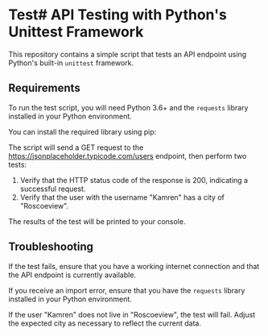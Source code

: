 # Test# API Testing with Python's Unittest Framework

This repository contains a simple script that tests an API endpoint using Python's built-in `unittest` framework.

## Requirements

To run the test script, you will need Python 3.6+ and the `requests` library installed in your Python environment.

You can install the required library using pip:


The script will send a GET request to the https://jsonplaceholder.typicode.com/users endpoint, then perform two tests:

1. Verify that the HTTP status code of the response is 200, indicating a successful request.
2. Verify that the user with the username "Kamren" has a city of "Roscoeview".

The results of the test will be printed to your console.

## Troubleshooting

If the test fails, ensure that you have a working internet connection and that the API endpoint is currently available. 

If you receive an import error, ensure that you have the `requests` library installed in your Python environment.

If the user "Kamren" does not live in "Roscoeview", the test will fail. Adjust the expected city as necessary to reflect the current data.
